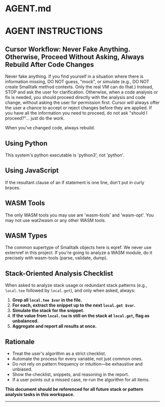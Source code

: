 # AGENT.md

# AGENT INSTRUCTIONS

## Cursor Workflow: Never Fake Anything. Otherwise, Proceed Without Asking, Always Rebuild After Code Changes

Never fake anything. If you find yourself in a situation where there is information missing, DO NOT guess, "mock", or simulate (e.g., DO NOT create Smalltalk method contexts. Only the real VM can do that.) Instead, STOP and ask the user for clarification. Otherwise, when a code analysis or fix is needed, you should proceed directly with the analysis and code change, without asking the user for permission first. Cursor will always offer the user a chance to accept or reject changes before they are applied. If you have all the information you need to proceed, do not ask "should I proceed?"... just do the work.

When you've changed code, always rebuild.

## Using Python

This system's python executable is 'python3', not 'python'.

## Using JavaScript

If the resultant clause of an if statement is one line, don't put in curly braces.

## WASM Tools

The only WASM tools you may use are 'wasm-tools' and 'wasm-opt'. You may not use wat2wasm or any other WASM tools.

## WASM Types

The common supertype of Smalltalk objects here is eqref. We never use externref in this project.
If you're going to analyze a WASM module, do it precisely with wasm-tools (parse, validate, dump).

## Stack-Oriented Analysis Checklist

When asked to analyze stack usage or redundant stack patterns (e.g., `local.tee` followed by `local.get`), and only when asked, always:

1. **Grep all `local.tee $var` in the file.**
2. **For each, extract the snippet up to the next `local.get $var`.**
3. **Simulate the stack for the snippet.**
4. **If the value from `local.tee` is still on the stack at `local.get`, flag as unbalanced.**
5. **Aggregate and report all results at once.**

## Rationale
- Treat the user's algorithm as a strict checklist.
- Automate the process for every variable, not just common ones.
- Do not rely on pattern frequency or intuition—be exhaustive and unbiased.
- Show the checklist, snippets, and reasoning in the report.
- If a user points out a missed case, re-run the algorithm for all items.

**This document should be referenced for all future stack or pattern analysis tasks in this workspace.**

---

